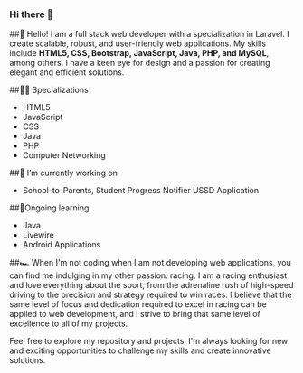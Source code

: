 ### Hi there 👋

<!--
**kevinmranda/kevinmranda** is a ✨ _special_ ✨ repository because its `README.md` (this file) appears on your GitHub profile.

Here are some ideas to get you started:

- 🔭 I’m currently working on ...
- 🌱 I’m currently learning ...
- 👯 I’m looking to collaborate on ...
- 🤔 I’m looking for help with ...
- 💬 Ask me about ...
- 📫 How to reach me: ...
- 😄 Pronouns: ...
- ⚡ Fun fact: ...
-->

##👋 Hello!
I am a full stack web developer with a specialization in Laravel. I create scalable, robust, and user-friendly web applications. My skills include **HTML5, CSS, Bootstrap, JavaScript, Java, PHP, and MySQL**, among others. I have a keen eye for design and a passion for creating elegant and efficient solutions.

##👨‍💻 Specializations
- HTML5
- JavaScript
- CSS
- Java
- PHP
- Computer Networking

##🔭 I’m currently working on 
+ School-to-Parents, Student Progress Notifier USSD Application

##🌱Ongoing learning
+ Java
+ Livewire
+ Android Applications

##🏎️ When I'm not coding
when I am not developing web applications, you can find me indulging in my other passion: racing. I am a racing enthusiast and love everything about the sport, from the adrenaline rush of high-speed driving to the precision and strategy required to win races. I believe that the same level of focus and dedication required to excel in racing can be applied to web development, and I strive to bring that same level of excellence to all of my projects.

Feel free to explore my repository and projects. I'm always looking for new and exciting opportunities to challenge my skills and create innovative solutions.


